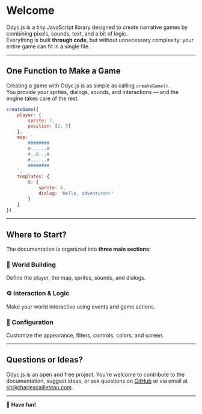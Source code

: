 <script>
import Emoji from '../../../lib/ui/Doc/Emoji.svelte'
</script>

# <Emoji src="✨" /> Welcome

Odyc.js is a tiny JavaScript library designed to create narrative games by combining pixels, sounds, text, and a bit of logic.  
Everything is built **through code**, but without unnecessary complexity: your entire game can fit in a single file.

---

## <Emoji src="🎮" /> One Function to Make a Game

Creating a game with Odyc.js is as simple as calling `createGame()`.  
You provide your sprites, dialogs, sounds, and interactions — and the engine takes care of the rest.

```js
createGame({
	player: {
		sprite: 7,
		position: [2, 5]
	},
	map: `
		########
		#......#
		#..X...#
		#......#
		########
	`,
	templates: {
		X: {
			sprite: 4,
			dialog: 'Hello, adventurer!'
		}
	}
})
```

---

## <Emoji src="🧭" /> Where to Start?

The documentation is organized into **three main sections**:

### 🧱 World Building

Define the player, the map, sprites, sounds, and dialogs.

### ⚙️ Interaction & Logic

Make your world interactive using events and game actions.

### 🎨 Configuration

Customize the appearance, filters, controls, colors, and screen.

---

## <Emoji src="📫" /> Questions or Ideas?

Odyc.js is an open and free project.
You’re welcome to contribute to the documentation, suggest ideas, or ask questions on [GitHub](https://github.com/achtaitaipai/odyc) or via email at [slt@charlescailleteau.com](mailto:slt@charlescailleteau.com).

---

💫 **Have fun!**
